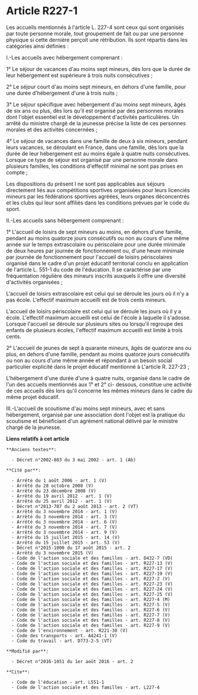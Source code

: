 # Article R227-1

Les accueils mentionnés à l'article L. 227-4 sont ceux qui sont organisés par toute personne morale, tout groupement de fait
ou par une personne physique si cette dernière perçoit une rétribution. Ils sont répartis dans les catégories ainsi
définies : 

I.-Les accueils avec hébergement comprenant : 

1° Le séjour de vacances d'au moins sept mineurs, dès lors que la durée de leur hébergement est supérieure à trois nuits
consécutives ; 

2° Le séjour court d'au moins sept mineurs, en dehors d'une famille, pour une durée d'hébergement d'une à trois nuits ; 

3° Le séjour spécifique avec hébergement d'au moins sept mineurs, âgés de six ans ou plus, dès lors qu'il est organisé par
des personnes morales dont l'objet essentiel est le développement d'activités particulières. Un arrêté du ministre chargé de
la jeunesse précise la liste de ces personnes morales et des activités concernées ; 

4° Le séjour de vacances dans une famille de deux à six mineurs, pendant leurs vacances, se déroulant en France, dans une
famille, dès lors que la durée de leur hébergement est au moins égale à quatre nuits consécutives. Lorsque ce type de séjour
est organisé par une personne morale dans plusieurs familles, les conditions d'effectif minimal ne sont pas prises en
compte ; 

Les dispositions du présent I ne sont pas applicables aux séjours directement liés aux compétitions sportives organisées pour
leurs licenciés mineurs par les fédérations sportives agréées, leurs organes déconcentrés et les clubs qui leur sont affiliés
dans les conditions prévues par le code du sport. 

II.-Les accueils sans hébergement comprenant : 

1° L'accueil de loisirs de sept mineurs au moins, en dehors d'une famille, pendant au moins quatorze jours consécutifs ou non
au cours d'une même année sur le temps extrascolaire ou périscolaire pour une durée minimale de deux heures par journée de
fonctionnement ou, d'une heure minimale par journée de fonctionnement pour l'accueil de loisirs périscolaires organisé dans
le cadre d'un projet éducatif territorial conclu en application de l'article L. 551-1 du code de l'éducation. Il se
caractérise par une fréquentation régulière des mineurs inscrits auxquels il offre une diversité d'activités organisées ; 

L'accueil de loisirs extrascolaire est celui qui se déroule les jours où il n'y a pas école. L'effectif maximum accueilli est
de trois cents mineurs. 

L'accueil de loisirs périscolaire est celui qui se déroule les jours où il y a école. L'effectif maximum accueilli est celui
de l'école à laquelle il s'adosse. Lorsque l'accueil se déroule sur plusieurs sites ou lorsqu'il regroupe des enfants de
plusieurs écoles, l'effectif maximum accueilli est limité à trois cents. 

2° L'accueil de jeunes de sept à quarante mineurs, âgés de quatorze ans ou plus, en dehors d'une famille, pendant au moins
quatorze jours consécutifs ou non au cours d'une même année et répondant à un besoin social particulier explicité dans le
projet éducatif mentionné à L'article R. 227-23 ; 

L'hébergement d'une durée d'une à quatre nuits, organisé dans le cadre de l'un des accueils mentionnés aux 1° et 2° ci-
dessous, constitue une activité de ces accueils dès lors qu'il concerne les mêmes mineurs dans le cadre du même projet
éducatif. 

III.-L'accueil de scoutisme d'au moins sept mineurs, avec et sans hébergement, organisé par une association dont l'objet est
la pratique du scoutisme et bénéficiant d'un agrément national délivré par le ministre chargé de la jeunesse.

**Liens relatifs à cet article**

	**Anciens textes**:

	  - Décret n°2002-883 du 3 mai 2002 - art. 1 (Ab)

	**Cité par**:

	  - Arrêté du 1 août 2006 - art. 1 (V)
	  - Arrêté du 28 octobre 2008 (V)
	  - Arrêté du 23 décembre 2008 (V)
	  - Arrêté du 19 avril 2012 - art. 1 (V)
	  - Arrêté du 25 avril 2012 - art. 1 (V)
	  - Décret n°2013-707 du 2 août 2013 - art. 2 (VT)
	  - Arrêté du 3 novembre 2014 - art. 1 (V)
	  - Arrêté du 3 novembre 2014 - art. 3 (V)
	  - Arrêté du 3 novembre 2014 - art. 6 (V)
	  - Arrêté du 3 novembre 2014 - art. 7 (V)
	  - Arrêté du 3 novembre 2014 - art. 9 (V)
	  - Arrêté du 15 juillet 2015 - art. 14 (V)
	  - Arrêté du 15 juillet 2015 - art. 53 (V)
	  - Décret n°2015-1000 du 17 août 2015 - art. 2
	  - Arrêté du 3 novembre 2015 (V)
	  - Code de l'action sociale et des familles - art. D432-7 (VD)
	  - Code de l'action sociale et des familles - art. R227-13 (V)
	  - Code de l'action sociale et des familles - art. R227-17 (V)
	  - Code de l'action sociale et des familles - art. R227-19 (V)
	  - Code de l'action sociale et des familles - art. R227-2 (V)
	  - Code de l'action sociale et des familles - art. R227-23 (V)
	  - Code de l'action sociale et des familles - art. R227-24 (V)
	  - Code de l'action sociale et des familles - art. R227-25 (V)
	  - Code de l'action sociale et des familles - art. R227-4 (M)
	  - Code de l'action sociale et des familles - art. R227-5 (V)
	  - Code de l'action sociale et des familles - art. R227-6 (V)
	  - Code de l'action sociale et des familles - art. R227-7 (V)
	  - Code de l'action sociale et des familles - art. R227-8 (V)
	  - Code de l'action sociale et des familles - art. R227-9 (V)
	  - Code de l'environnement - art. R221-30 (V)
	  - Code des transports - art. A4241-1 (V)
	  - Code du travail - art. D773-2-5 (VT)

	**Modifié par**:

	  - Décret n°2016-1051 du 1er août 2016 - art. 2

	**Cite**:

	  - Code de l'éducation - art. L551-1
	  - Code de l'action sociale et des familles - art. L227-4
